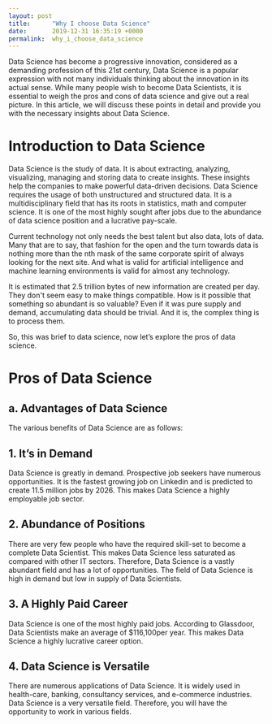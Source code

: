 ```yaml
---
layout: post
title:      "Why I choose Data Science"
date:       2019-12-31 16:35:19 +0000
permalink:  why_i_choose_data_science
---
```



Data Science has become a progressive innovation, considered as a demanding profession of this 21st century, Data Science is a popular expression with not many individuals thinking about the innovation in its actual sense. While many people wish to become Data Scientists, it is essential to weigh the pros and cons of data science and give out a real picture. In this article, we will discuss these points in detail and provide you with the necessary insights about Data Science.

# Introduction to Data Science
Data Science is the study of data. It is about extracting, analyzing, visualizing, managing and storing data to create insights. These insights help the companies to make powerful data-driven decisions. Data Science requires the usage of both unstructured and structured data. It is a multidisciplinary field that has its roots in statistics, math and computer science. It is one of the most highly sought after jobs due to the abundance of data science position and a lucrative pay-scale. 

Current technology not only needs the best talent but also data, lots of data. Many that are to say, that fashion for the open and the turn towards data is nothing more than the nth mask of the same corporate spirit of always looking for the next site. And what is valid for artificial intelligence and machine learning environments is valid for almost any technology.

It is estimated that 2.5 trillion bytes of new information are created per day. They don't seem easy to make things compatible. How is it possible that something so abundant is so valuable? Even if it was pure supply and demand, accumulating data should be trivial. And it is, the complex thing is to process them.

So, this was brief to data science, now let’s explore the pros of data science.

# Pros of Data Science
## a. Advantages of Data Science
 
 The various benefits of Data Science are as follows:
 
  ## 1. It’s in Demand
Data Science is greatly in demand. Prospective job seekers have numerous opportunities. It is the fastest growing job on Linkedin and is predicted to create 11.5 million jobs by 2026. This makes Data Science a highly employable job sector.

 
 ## 2. Abundance of Positions
There are very few people who have the required skill-set to become a complete Data Scientist. This makes Data Science less saturated as compared with other IT sectors. Therefore, Data Science is a vastly abundant field and has a lot of opportunities. The field of Data Science is high in demand but low in supply of Data Scientists.
 
 ## 3. A Highly Paid Career
Data Science is one of the most highly paid jobs. According to Glassdoor, Data Scientists make an average of $116,100per year. This makes Data Science a highly lucrative career option.

## 4. Data Science is Versatile
There are numerous applications of Data Science. It is widely used in health-care, banking, consultancy services, and e-commerce industries. Data Science is a very versatile field. Therefore, you will have the opportunity to work in various fields.


 

